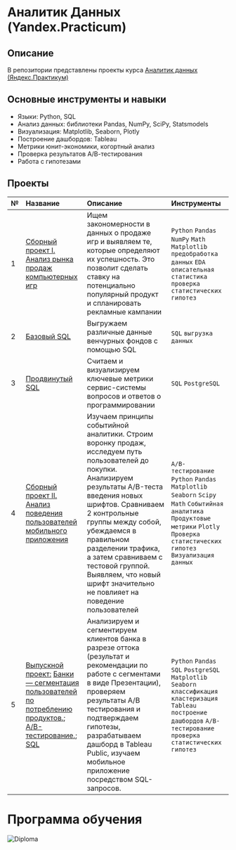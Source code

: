 # Аналитик Данных (Yandex.Practicum)

## Описание
В репозитории представлены проекты курса [Аналитик данных  (Яндекс.Практикум)](https://praktikum.yandex.ru/data-analyst/)

## Основные инструменты и навыки

- Языки: Python, SQL
- Анализ данных: библиотеки Pandas, NumPy, SciPy, Statsmodels
-	Визуализация: Matplotlib, Seaborn, Plotly 
-	Построение дашбордов: Tableau
-	Метрики юнит-экономики, когортный анализ
-	Проверка результатов А/В-тестирования
-	Работа с гипотезами

## Проекты
| № | Название | Описание | Инструменты |
|:---|:------------|:------------|:------------|
| 1  | [Сборный проект I. Анализ рынка продаж компьютерных игр](https://github.com/Bukhanastyuk/YAstudy/blob/main/%D0%A1%D0%B1%D0%BE%D1%80%D0%BD%D1%8B%D0%B9%20%D0%BF%D1%80%D0%BE%D0%B5%D0%BA%D1%82%201.ipynb)  | Ищем закономерности в данных о продаже игр и выявляем те, которые определяют их успешность. Это позволит сделать ставку на потенциально популярный продукт и спланировать рекламные кампании| `Python` `Pandas` `NumPy` `Math` `Matplotlib` `предобработка данных` `EDA` `описательная статистика` `проверка статистических гипотез` |
| 2  | [Базовый SQL]() |Выгружаем различные данные венчурных фондов с помощью SQL| `SQL` `выгрузка данных`|
| 3  | [Продвинутый SQL]()| Считаем и визуализируем ключевые метрики сервис-системы вопросов и ответов о программировании|`SQL` `PostgreSQL`|
|4 | [Сборный проект II. Анализ поведения пользователей мобильного приложения]() | Изучаем принципы событийной аналитики. Строим воронку продаж, исследуем путь пользователей до покупки. Анализируем результаты A/B-теста введения новых шрифтов. Сравниваем 2 контрольные группы между собой, убеждаемся в правильном разделении трафика, а затем сравниваем с тестовой группой. Выявляем, что новый шрифт значительно не повлияет на поведение пользователей |`A/B-тестирование` `Python` `Pandas` `Matplotlib` `Seaborn` `Scipy` `Math` `Событийная аналитика` `Продуктовые метрики` `Plotly` `Проверка статистических гипотез` `Визуализация данных` |
| 5| [Выпускной проект:]() [Банки — сегментация пользователей по потреблению продуктов.](); [A/B-тестирование.](); [SQL]() |Анализируем и сегментируем клиентов банка в разрезе оттока (результат и рекомендации по работе с сегментами в виде Презентации), проверяем результаты А/B тестирования и подтверждаем гипотезы, разрабатываем дашборд в Tableau Public, изучаем мобильное приложение посредством SQL-запросов.| `Python` `Pandas` `SQL` `PostgreSQL` `Matplotlib` `Seaborn` `классификация` `кластеризация` `Tableau` `построение дашбордов` `A/B-тестирование` `проверка статистических гипотез`|

# Программа обучения
![Diploma]()
